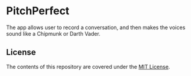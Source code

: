 # PitchPerfect
The app allows user to record a conversation, and then makes the voices sound like a Chipmunk or Darth Vader.

## License
The contents of this repository are covered under the [MIT License](LICENSE).
